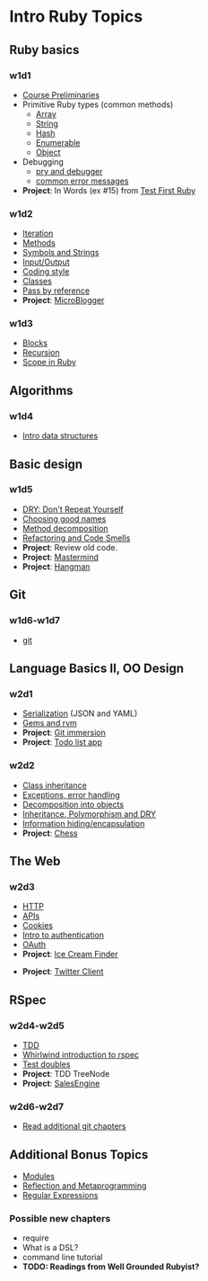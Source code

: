 # Intro Ruby Topics

## Ruby basics
### w1d1
+ [Course Preliminaries](ruby-curriculum/blob/master/meta/course-preliminaries.md)
+ Primitive Ruby types (common methods)
  + [Array][array]
  + [String][string]
  + [Hash][hash]
  + [Enumerable][enumerable]
  + [Object][object]
+ Debugging
  + [pry and debugger][pry-and-debugger]
  + [common error messages][common-error-messages]
+ **Project**: In Words (ex #15) from [Test First Ruby][test-first-ruby]

[array]: ruby-curriculum/blob/master/language-basics/data-structures/array.md
[string]: ruby-curriculum/blob/master/language-basics/data-structures/string.md
[hash]: ruby-curriculum/blob/master/language-basics/data-structures/hash.md
[enumerable]: ruby-curriculum/blob/master/language-basics/data-structures/enumerable.md
[object]: ruby-curriculum/blob/master/language-basics/data-structures/object.md
[pry-and-debugger]: ruby-curriculum/blob/master/debugging/debugger.md
[common-error-messages]: ruby-curriculum/blob/master/debugging/common-exceptions.md

[test-first-ruby]: https://github.com/alexch/learn_ruby

### w1d2
+ [Iteration](ruby-curriculum/blob/master/language-basics/iteration.md)
+ [Methods](ruby-curriculum/blob/master/language-basics/methods.md)
+ [Symbols and Strings](ruby-curriculum/blob/master/language-basics/symbols-and-strings.md)
+ [Input/Output](ruby-curriculum/blob/master/language-basics/io.md)
+ [Coding style](ruby-curriculum/blob/master/language-basics/coding-style.md)
+ [Classes](ruby-curriculum/blob/master/language-basics/classes.md)
+ [Pass by reference](ruby-curriculum/blob/master/language-basics/pass-by-reference.md)
+ **Project**: [MicroBlogger](ruby-curriculum/blob/master/http://tutorials.jumpstartlab.com/projects/microblogger.html)

### w1d3
+ [Blocks](ruby-curriculum/blob/master/language-basics/blocks.md)
+ [Recursion](ruby-curriculum/blob/master/language-basics/recursion.md)
+ [Scope in Ruby](ruby-curriculum/blob/master/language-basics/scope.md)

## Algorithms
### w1d4
+ [Intro data structures](ruby-curriculum/blob/master/intro-algorithms.md)

## Basic design
### w1d5
+ [DRY: Don't Repeat Yourself](ruby-curriculum/blob/master/basic-design/dry.md)
+ [Choosing good names](ruby-curriculum/blob/master/basic-design/naming.md)
+ [Method decomposition](ruby-curriculum/blob/master/basic-design/method-decomposition.md)
+ [Refactoring and Code Smells](ruby-curriculum/blob/master/basic-design/refactoring.md)
+ **Project**: Review old code.
+ **Project**: [Mastermind](ruby-curriculum/blob/master/projects/mastermind.md)
+ **Project**: [Hangman](ruby-curriculum/blob/master/projects/hangman.md)

## Git
### w1d6-w1d7
+ [git](ruby-curriculum/blob/master/git.md)

## Language Basics II, OO Design
### w2d1
+ [Serialization](ruby-curriculum/blob/master/language-basics/serialization.md) (JSON and YAML)
+ [Gems and rvm](ruby-curriculum/blob/master/language-intermediate/gems-and-rvm.md)
+ **Project**: [Git immersion](ruby-curriculum/blob/master/http://gitimmersion.com/)
+ **Project**: [Todo list app](ruby-curriculum/blob/master/projects/todo-list.md)

### w2d2
+ [Class inheritance](ruby-curriculum/blob/master/language-basics/inheritance.md)
+ [Exceptions, error handling](ruby-curriculum/blob/master/language-basics/exceptions.md)
+ [Decomposition into objects](ruby-curriculum/blob/master/oo-design/decomposition.md)
+ [Inheritance, Polymorphism and DRY](ruby-curriculum/blob/master/oo-design/inheritance.md)
+ [Information hiding/encapsulation](ruby-curriculum/blob/master/oo-design/hiding.md)
+ **Project**: [Chess](ruby-curriculum/blob/master/projects/chess.md)

## The Web
### w2d3
+ [HTTP](ruby-curriculum/blob/master/the-web/http.md)
+ [APIs](ruby-curriculum/blob/master/the-web/apis.md)
+ [Cookies](ruby-curriculum/blob/master/the-web/cookies.md)
+ [Intro to authentication](ruby-curriculum/blob/master/the-web/intro-auth.md)
+ [OAuth](ruby-curriculum/blob/master/the-web/oauth.md)
+ **Project**: [Ice Cream Finder](ruby-curriculum/blob/master/projects/ice-cream-finder.md)
* **Project**: [Twitter Client](ruby-curriculum/blob/master/projects/twitter-client.md)

## RSpec
### w2d4-w2d5
+ [TDD](ruby-curriculum/blob/master/rspec/intro-tdd.md)
+ [Whirlwind introduction to rspec](ruby-curriculum/blob/master/rspec/intro-rspec.md)
+ [Test doubles](ruby-curriculum/blob/master/rspec/test-doubles.md)
+ **Project**: TDD TreeNode
+ **Project**: [SalesEngine][sales-engine]

[sales-engine]: http://tutorials.jumpstartlab.com/projects/sales_engine.html

### w2d6-w2d7
+ [Read additional git chapters](ruby-curriculum/blob/master/git.md)

## Additional Bonus Topics
+ [Modules](ruby-curriculum/blob/master/language-intermediate/modules.md)
+ [Reflection and Metaprogramming](ruby-curriculum/blob/master/language-intermediate/reflection.md)
+ [Regular Expressions](ruby-curriculum/blob/master/regex.md)

### Possible new chapters
* require
* What is a DSL?
* command line tutorial
* **TODO: Readings from Well Grounded Rubyist?**
